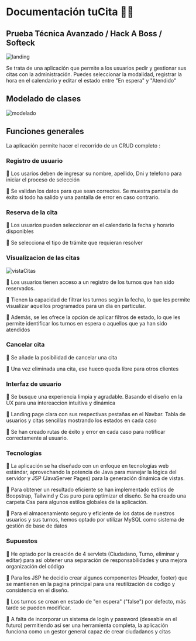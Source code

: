 # Documentación tuCita 📘📘

## Prueba Técnica Avanzado / Hack A Boss / Softeck

![landing](https://i.imgur.com/zXuGUej.png)

Se trata de una aplicación que permite a los usuarios pedir y gestionar sus citas con la administración. Puedes seleccionar la modalidad, registrar la hora en el calendario y editar el estado entre "En espera" y "Atendido"

## Modelado de clases

![modelado](https://i.imgur.com/ycue4rF.png)

## Funciones generales

La aplicación permite hacer el recorrido de un CRUD completo :

### Registro de usuario

🔵 Los usarios deben de ingresar su nombre, apellido, Dni y telefono para iniciar el proceso de selección

🔵 Se validan los datos para que sean correctos. Se muestra pantalla de éxito si todo ha salido y una pantalla de error en caso contrario.

### Reserva de la cita

🔵 Los usuarios pueden seleccionar en el calendario la fecha y horario disponibles

🔵 Se selecciona el tipo de trámite que requieran resolver 

### Visualizacion de las citas

![vistaCitas](https://i.imgur.com/vWwG6Z1.png)

🔵 Los usuarios tienen acceso a un registro de los turnos que han sido reservados.

🔵 Tienen la capacidad de filtrar los turnos según la fecha, lo que les permite visualizar aquellos programados para un día en particular.

🔵 Además, se les ofrece la opción de aplicar filtros de estado, lo que les permite identificar los turnos en espera o aquellos que ya han sido atendidos

### Cancelar cita

🔵 Se añade la posibilidad de cancelar una cita

🔵 Una vez eliminada una cita, ese hueco queda libre para otros clientes

### Interfaz de usuario

🔵 Se busque una experiencia limpia y agradable. Basando el diseño en la UX para una intereaccion intuitiva y dinámica

🔵 Landing page clara con sus respectivas pestañas en el Navbar. Tabla de usuarios y citas sencillas mostrando los estados en cada caso

🔵 Se han creado rutas de éxito y error en cada caso para notificar correctamente al usuario.

### Tecnologías

🔵 La aplicación se ha diseñado con un enfoque en tecnologías web estándar, aprovechando la potencia de Java para manejar la lógica del servidor y JSP (JavaServer Pages) para la generación dinámica de vistas.

🔵 Para obtener un resultado eficiente se han implementado estilos de Boopstrap, Tailwind y Css puro para optimizar el diseño. Se ha creado una carpeta Css para algunos estilos globales de la aplicación.

🔵 Para el almacenamiento seguro y eficiente de los datos de nuestros usuarios y sus turnos, hemos optado por utilizar MySQL como sistema de gestión de base de datos

### Supuestos

🔵 He optado por la creación de 4 servlets (Ciudadano, Turno, eliminar y editar) para asi obtener una separación de responsabilidades y una mejora organización del código

🔵 Para los JSP he decidio crear algunos componentes (Header, footer) que se mantienen en la pagina principal para una reutilización de codigo y consistencia en el diseño.

🔵 Los turnos se crean en estado de "en espera" ("false") por defecto, más tarde se pueden modificar.

🔵 A falta de incorporar un sistema de login y password (deseable en el futuro) permitiendo así ser una herramienta completa, la aplicación funciona como un gestor general capaz de crear ciudadanos y citas
